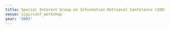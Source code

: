 ```yaml
---
title: Special Interest Group on Information Retrieval Conference (2003)
venue: sigirconf_workshop
year: '2003'
---
```

